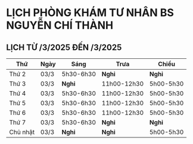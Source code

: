 # LỊCH PHÒNG KHÁM TƯ NHÂN BS NGUYỄN CHÍ THÀNH

## LỊCH TỪ /3/2025 ĐẾN /3/2025

|**Thứ** |**Ngày**|**Sáng** |**Trưa**   |**Chiều**|
|--      |--      |--       |--         |--       |
|Thứ 2   |03/3    |5h30-6h30|**Nghỉ**   |**Nghỉ** |
|Thứ 3   |03/3    |**Nghỉ** |11h00-12h30|5h00-5h30|
|Thứ 4   |03/3    |5h30-6h30|11h00-12h30|5h00-5h30|
|Thứ 5   |03/3    |5h30-6h30|11h00-12h30|5h00-5h30|
|Thứ 6   |03/3    |5h30-6h30|11h00-12h30|5h00-5h30|
|Thứ 7   |03/3    |5h30-6h30|**Nghỉ**   |**Nghỉ** |
|Chủ nhật|03/3    |**Nghỉ** |**Nghỉ**   |5h00-5h30|

